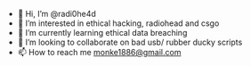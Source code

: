 - 👋 Hi, I’m @radi0he4d
- 👀 I’m interested in ethical hacking, radiohead and csgo
- 🌱 I’m currently learning ethical data breaching
- 💞️ I’m looking to collaborate on bad usb/ rubber ducky scripts 
- 📫 How to reach me monke1886@gmail.com


